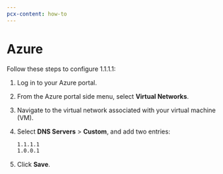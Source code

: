 ```yaml
---
pcx-content: how-to
---
```


# Azure

Follow these steps to configure 1.1.1.1:

1. Log in to your Azure portal.
1. From the Azure portal side menu, select **Virtual Networks**.
1. Navigate to the virtual network associated with your virtual machine (VM).
1. Select **DNS Servers** > **Custom**, and add two entries:

    ```txt
    1.1.1.1
    1.0.0.1
    ```

1. Click **Save**.